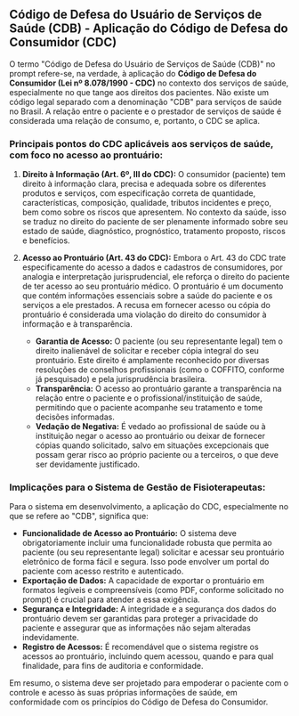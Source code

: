 ## Código de Defesa do Usuário de Serviços de Saúde (CDB) - Aplicação do Código de Defesa do Consumidor (CDC)

O termo "Código de Defesa do Usuário de Serviços de Saúde (CDB)" no prompt refere-se, na verdade, à aplicação do **Código de Defesa do Consumidor (Lei nº 8.078/1990 - CDC)** no contexto dos serviços de saúde, especialmente no que tange aos direitos dos pacientes. Não existe um código legal separado com a denominação "CDB" para serviços de saúde no Brasil. A relação entre o paciente e o prestador de serviços de saúde é considerada uma relação de consumo, e, portanto, o CDC se aplica.

### Principais pontos do CDC aplicáveis aos serviços de saúde, com foco no acesso ao prontuário:

1.  **Direito à Informação (Art. 6º, III do CDC):** O consumidor (paciente) tem direito à informação clara, precisa e adequada sobre os diferentes produtos e serviços, com especificação correta de quantidade, características, composição, qualidade, tributos incidentes e preço, bem como sobre os riscos que apresentem. No contexto da saúde, isso se traduz no direito do paciente de ser plenamente informado sobre seu estado de saúde, diagnóstico, prognóstico, tratamento proposto, riscos e benefícios.

2.  **Acesso ao Prontuário (Art. 43 do CDC):** Embora o Art. 43 do CDC trate especificamente do acesso a dados e cadastros de consumidores, por analogia e interpretação jurisprudencial, ele reforça o direito do paciente de ter acesso ao seu prontuário médico. O prontuário é um documento que contém informações essenciais sobre a saúde do paciente e os serviços a ele prestados. A recusa em fornecer acesso ou cópia do prontuário é considerada uma violação do direito do consumidor à informação e à transparência.

    *   **Garantia de Acesso:** O paciente (ou seu representante legal) tem o direito inalienável de solicitar e receber cópia integral do seu prontuário. Este direito é amplamente reconhecido por diversas resoluções de conselhos profissionais (como o COFFITO, conforme já pesquisado) e pela jurisprudência brasileira.
    *   **Transparência:** O acesso ao prontuário garante a transparência na relação entre o paciente e o profissional/instituição de saúde, permitindo que o paciente acompanhe seu tratamento e tome decisões informadas.
    *   **Vedação de Negativa:** É vedado ao profissional de saúde ou à instituição negar o acesso ao prontuário ou deixar de fornecer cópias quando solicitado, salvo em situações excepcionais que possam gerar risco ao próprio paciente ou a terceiros, o que deve ser devidamente justificado.

### Implicações para o Sistema de Gestão de Fisioterapeutas:

Para o sistema em desenvolvimento, a aplicação do CDC, especialmente no que se refere ao "CDB", significa que:

*   **Funcionalidade de Acesso ao Prontuário:** O sistema deve obrigatoriamente incluir uma funcionalidade robusta que permita ao paciente (ou seu representante legal) solicitar e acessar seu prontuário eletrônico de forma fácil e segura. Isso pode envolver um portal do paciente com acesso restrito e autenticado.
*   **Exportação de Dados:** A capacidade de exportar o prontuário em formatos legíveis e compreensíveis (como PDF, conforme solicitado no prompt) é crucial para atender a essa exigência.
*   **Segurança e Integridade:** A integridade e a segurança dos dados do prontuário devem ser garantidas para proteger a privacidade do paciente e assegurar que as informações não sejam alteradas indevidamente.
*   **Registro de Acessos:** É recomendável que o sistema registre os acessos ao prontuário, incluindo quem acessou, quando e para qual finalidade, para fins de auditoria e conformidade.

Em resumo, o sistema deve ser projetado para empoderar o paciente com o controle e acesso às suas próprias informações de saúde, em conformidade com os princípios do Código de Defesa do Consumidor.

